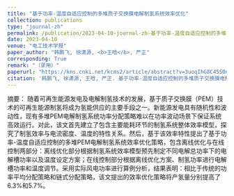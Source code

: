 ```yaml
---
title: "基于功率-温度自适应控制的多堆质子交换膜电解制氢系统效率优化"
collection: publications
type: "journal-zh"
permalink: /publication/2023-04-10-journal-zh-基于功率-温度自适应控制的多堆质子交换膜电解制氢系统效率优化
date: 2023-04-10
venue: "电工技术学报"
paper_author: "韩鹏飞, 徐潇源, <b>王晗</b>, 严正"
corresponding: True
remark: "（录用）"
paperurl: "https://kns.cnki.net/kcms2/article/abstract?v=3uoqIhG8C45S0n9fL2suRadTyEVl2pW9UrhTDCdPD64uketby5x2Un_6P2fLqaillzQQWEVr9dLTl_Jlqrz9-RpN4EjJBjcR&uniplatform=NZKPT"
citation: '韩鹏飞, 徐潇源, 王晗, 严正. 基于功率-温度自适应控制的多堆质子交换膜电解制氢系统效率优化[J]. 电工技术学报, 2023. (录用)'
---
```


摘要：
随着可再生能源发电及电解制氢技术的发展，基于质子交换膜（PEM）技术的可再生能源制氢将成为氢能供应的主要手段之一。新能源发电具有随机性和波动性，现有多堆PEM电解制氢系统功率分配策略难以在功率波动场景下保证系统高效运行。对此，该文首先建立了包含主要能耗环节的制氢系统整体效率模型，探究了制氢效率与电流密度、温度的特性关系。然后，基于该效率特性提出了基于功率-温度自适应控制的多堆PEM电解制氢系统效率优化策略，包含离线优化与在线控制两部分：离线优化部分根据制氢系统效率模型预先制定不同电解总功率下的电解槽功率以及温度设定方案；在线控制部分根据离线优化方案、制氢功率进行电解槽功率和温度调节。采用实际风电功率进行算例分析，结果表明：相比于传统的功率平均分配策略和链式分配策略，该文提出的效率优化策略将产氢量分别提高了6.3%和5.7%。
